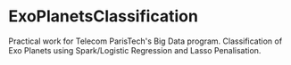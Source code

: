 # ExoPlanetsClassification
 Practical work for Telecom ParisTech's Big Data program. Classification of Exo Planets using Spark/Logistic Regression and Lasso Penalisation.
